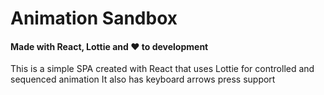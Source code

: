 # Animation Sandbox
#### Made with React, Lottie and :heart: to development

This is a simple SPA created with React that uses Lottie for controlled and sequenced animation
It also has keyboard arrows press support

